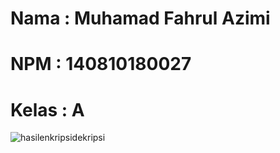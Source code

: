 # Nama  : Muhamad Fahrul Azimi
# NPM   : 140810180027
# Kelas : A
![hasilenkripsidekripsi](https://user-images.githubusercontent.com/47946683/93731394-ef16d900-fbf6-11ea-8581-24a0f12582c6.jpg)
